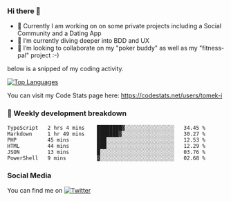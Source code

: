 ### Hi there 👋


- 🔭 Currently I am working on on some private projects including a Social Community and a Dating App
- 🌱 I’m currently diving deeper into BDD and UX
- 👯 I’m looking to collaborate on my "poker buddy" as well as my "fitness-pal" project :-)

below is a snipped of my coding activity.
<!--
**tomek-i/tomek-i** is a ✨ _special_ ✨ repository because its `README.md` (this file) appears on your GitHub profile.

Here are some ideas to get you started:

- 🔭 I’m currently working on ...
- 🌱 I’m currently learning ...
- 👯 I’m looking to collaborate on ...
- 🤔 I’m looking for help with ...
- 💬 Ask me about ...
- 📫 How to reach me: ...
- 😄 Pronouns: ...
- ⚡ Fun fact: ...
-->
[![Top Languages](https://github-readme-stats.vercel.app/api/top-langs/?username=tomek-i&layout=compact)](https://github.com/tomek-i)

You can visit my Code Stats page here: https://codestats.net/users/tomek-i

### 💬 Weekly development breakdown
<!--START_SECTION:waka-->

```text
TypeScript   2 hrs 4 mins    ████████▓░░░░░░░░░░░░░░░░   34.45 %
Markdown     1 hr 49 mins    ███████▓░░░░░░░░░░░░░░░░░   30.27 %
PHP          45 mins         ███░░░░░░░░░░░░░░░░░░░░░░   12.53 %
HTML         44 mins         ███░░░░░░░░░░░░░░░░░░░░░░   12.29 %
JSON         13 mins         █░░░░░░░░░░░░░░░░░░░░░░░░   03.76 %
PowerShell   9 mins          ▓░░░░░░░░░░░░░░░░░░░░░░░░   02.68 %
```

<!--END_SECTION:waka-->

<!-- Actual text -->

### Social Media
You can find me on [![Twitter][1.2]][1]

<!-- Icons -->

[1.2]: http://i.imgur.com/wWzX9uB.png 


<!-- Links to your social media accounts -->

[1]: https://twitter.com/tomek_i
